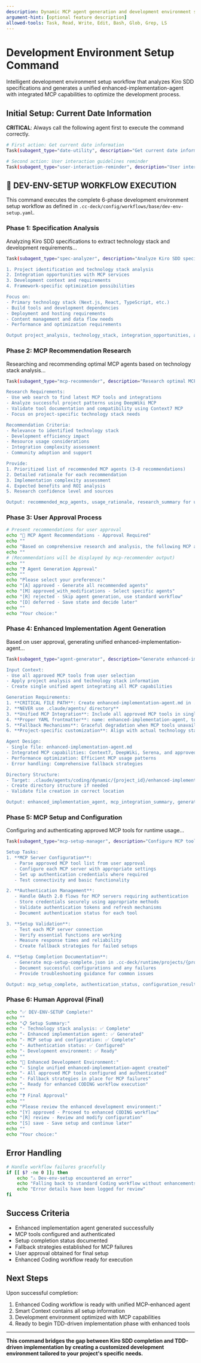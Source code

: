 ```yaml
---
description: Dynamic MCP agent generation and development environment setup for project-specific optimization
argument-hint: [optional feature description]
allowed-tools: Task, Read, Write, Edit, Bash, Glob, Grep, LS
---
```


# Development Environment Setup Command

Intelligent development environment setup workflow that analyzes Kiro SDD specifications and generates a unified enhanced-implementation-agent with integrated MCP capabilities to optimize the development process.

## Initial Setup: Current Date Information

**CRITICAL**: Always call the following agent first to execute the command correctly.

```bash
# First action: Get current date information
Task(subagent_type="date-utility", description="Get current date information", prompt="Please provide current date and time information for use in this dev-env-setup workflow session, including search-appropriate year formatting.")

# Second action: User interaction guidelines reminder
Task(subagent_type="user-interaction-reminder", description="User interaction guidelines", prompt="Provide critical reminders about proper user interaction protocols for this dev-env-setup workflow session.")
```

## 🚀 DEV-ENV-SETUP WORKFLOW EXECUTION

This command executes the complete 6-phase development environment setup workflow as defined in `.cc-deck/config/workflows/base/dev-env-setup.yaml`.

### Phase 1: Specification Analysis

Analyzing Kiro SDD specifications to extract technology stack and development requirements...

```bash
Task(subagent_type="spec-analyzer", description="Analyze Kiro SDD specifications", prompt="Analyze the Kiro SDD specifications in .kiro/specs/ directory to extract:

1. Project identification and technology stack analysis
2. Integration opportunities with MCP services
3. Development context and requirements
4. Framework-specific optimization possibilities

Focus on:
- Primary technology stack (Next.js, React, TypeScript, etc.)
- Build tools and development dependencies
- Deployment and hosting requirements
- Content management and data flow needs
- Performance and optimization requirements

Output project_analysis, technology_stack, integration_opportunities, and development_context for next phase.")
```

### Phase 2: MCP Recommendation Research

Researching and recommending optimal MCP agents based on technology stack analysis...

```bash
Task(subagent_type="mcp-recommender", description="Research optimal MCP integrations", prompt="Based on the project analysis from spec-analyzer, research and recommend optimal MCP-based SubAgents:

Research Requirements:
- Use web search to find latest MCP tools and integrations
- Analyze successful project patterns using DeepWiki MCP
- Validate tool documentation and compatibility using Context7 MCP
- Focus on project-specific technology stack needs

Recommendation Criteria:
- Relevance to identified technology stack
- Development efficiency impact
- Resource usage considerations
- Integration complexity assessment
- Community adoption and support

Provide:
1. Prioritized list of recommended MCP agents (3-8 recommendations)
2. Detailed rationale for each recommendation
3. Implementation complexity assessment
4. Expected benefits and ROI analysis
5. Research confidence level and sources

Output: recommended_mcp_agents, usage_rationale, research_summary for user approval.")
```

### Phase 3: User Approval Process

```bash
# Present recommendations for user approval
echo "🎯 MCP Agent Recommendations - Approval Required"
echo ""
echo "Based on comprehensive research and analysis, the following MCP agents are recommended:"
echo ""
# (Recommendations will be displayed by mcp-recommender output)
echo ""
echo "❓ Agent Generation Approval"
echo ""
echo "Please select your preference:"
echo "[A] approved - Generate all recommended agents"
echo "[M] approved_with_modifications - Select specific agents"
echo "[R] rejected - Skip agent generation, use standard workflow"
echo "[D] deferred - Save state and decide later"
echo ""
echo "Your choice:"
```

### Phase 4: Enhanced Implementation Agent Generation

Based on user approval, generating unified enhanced-implementation-agent...

```bash
Task(subagent_type="agent-generator", description="Generate enhanced-implementation-agent", prompt="Generate the unified enhanced-implementation-agent with the following requirements:

Input Context:
- Use all approved MCP tools from user selection
- Apply project analysis and technology stack information
- Create single unified agent integrating all MCP capabilities

Generation Requirements:
1. **CRITICAL FILE PATH**: Create enhanced-implementation-agent.md in .cc-deck/runtime/projects/{project_id}/agents/
2. **NEVER use .claude/agents/ directory**
3. **Unified MCP Integration**: Include all approved MCP tools in single agent
4. **Proper YAML frontmatter**: name: enhanced-implementation-agent, tools with all MCPs
5. **Fallback Mechanisms**: Graceful degradation when MCP tools unavailable
6. **Project-specific customization**: Align with actual technology stack

Agent Design:
- Single file: enhanced-implementation-agent.md
- Integrated MCP capabilities: Context7, DeepWiki, Serena, and approved tools
- Performance optimization: Efficient MCP usage patterns
- Error handling: Comprehensive fallback strategies

Directory Structure:
- Target: .claude/agents/coding/dynamic/{project_id}/enhanced-implementation-agent.md
- Create directory structure if needed
- Validate file creation in correct location

Output: enhanced_implementation_agent, mcp_integration_summary, generation_results.")
```

### Phase 5: MCP Setup and Configuration

Configuring and authenticating approved MCP tools for runtime usage...

```bash
Task(subagent_type="mcp-setup-manager", description="Configure MCP tools", prompt="Configure and authenticate approved MCP tools for runtime usage:

Setup Tasks:
1. **MCP Server Configuration**:
   - Parse approved MCP tool list from user approval
   - Configure each MCP server with appropriate settings
   - Set up authentication credentials where required
   - Test connectivity and basic functionality

2. **Authentication Management**:
   - Handle OAuth 2.0 flows for MCP servers requiring authentication
   - Store credentials securely using appropriate methods
   - Validate authentication tokens and refresh mechanisms
   - Document authentication status for each tool

3. **Setup Validation**:
   - Test each MCP server connection
   - Verify essential functions are working
   - Measure response times and reliability
   - Create fallback strategies for failed setups

4. **Setup Completion Documentation**:
   - Generate mcp-setup-complete.json in .cc-deck/runtime/projects/{project_id}/config/
   - Document successful configurations and any failures
   - Provide troubleshooting guidance for common issues

Output: mcp_setup_complete, authentication_status, configuration_results, fallback_strategies.")
```

### Phase 6: Human Approval (Final)

```bash
echo "✅ DEV-ENV-SETUP Complete!"
echo ""
echo "📋 Setup Summary:"
echo "- Technology stack analysis: ✅ Complete"
echo "- Enhanced implementation agent: ✅ Generated"
echo "- MCP setup and configuration: ✅ Complete"
echo "- Authentication status: ✅ Configured"
echo "- Development environment: ✅ Ready"
echo ""
echo "🎯 Enhanced Development Environment:"
echo "- Single unified enhanced-implementation-agent created"
echo "- All approved MCP tools configured and authenticated"
echo "- Fallback strategies in place for MCP failures"
echo "- Ready for enhanced CODING workflow execution"
echo ""
echo "❓ Final Approval"
echo ""
echo "Please review the enhanced development environment:"
echo "[Y] approved - Proceed to enhanced CODING workflow"
echo "[R] review - Review and modify configuration"
echo "[S] save - Save setup and continue later"
echo ""
echo "Your choice:"
```

## Error Handling

```bash
# Handle workflow failures gracefully
if [[ $? -ne 0 ]]; then
    echo "⚠️ Dev-env-setup encountered an error"
    echo "Falling back to standard Coding workflow without enhancements"
    echo "Error details have been logged for review"
fi
```

## Success Criteria

- Enhanced implementation agent generated successfully
- MCP tools configured and authenticated
- Setup completion status documented
- Fallback strategies established for MCP failures
- User approval obtained for final setup
- Enhanced Coding workflow ready for execution

## Next Steps

Upon successful completion:
1. Enhanced Coding workflow is ready with unified MCP-enhanced agent
2. Smart Context contains all setup information
3. Development environment optimized with MCP capabilities
4. Ready to begin TDD-driven implementation phase with enhanced tools

---

**This command bridges the gap between Kiro SDD completion and TDD-driven implementation by creating a customized development environment tailored to your project's specific needs.**